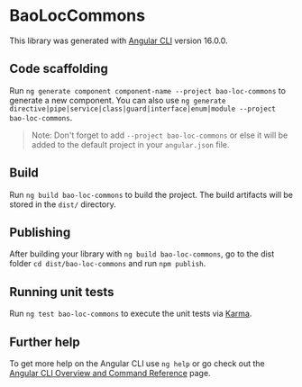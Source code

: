 # BaoLocCommons

This library was generated with [Angular CLI](https://github.com/angular/angular-cli) version 16.0.0.

## Code scaffolding

Run `ng generate component component-name --project bao-loc-commons` to generate a new component. You can also use `ng generate directive|pipe|service|class|guard|interface|enum|module --project bao-loc-commons`.
> Note: Don't forget to add `--project bao-loc-commons` or else it will be added to the default project in your `angular.json` file. 

## Build

Run `ng build bao-loc-commons` to build the project. The build artifacts will be stored in the `dist/` directory.

## Publishing

After building your library with `ng build bao-loc-commons`, go to the dist folder `cd dist/bao-loc-commons` and run `npm publish`.

## Running unit tests

Run `ng test bao-loc-commons` to execute the unit tests via [Karma](https://karma-runner.github.io).

## Further help

To get more help on the Angular CLI use `ng help` or go check out the [Angular CLI Overview and Command Reference](https://angular.io/cli) page.
